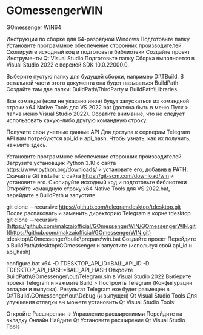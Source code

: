 # GOmessengerWIN
GOmessenger WIN64

Инструкции по сборке для 64-разрядной Windows
Подготовьте папку
Установите программное обеспечение сторонних производителей
Скопируйте исходный код и подготовьте библиотеки
Создайте проект
Инструменты Qt Visual Studio
Подготовьте папку
Сборка выполняется в Visual Studio 2022 с версией SDK 10.0.22000.0.

Выберите пустую папку для будущей сборки, например D:\TBuild. В остальной части этого документа она будет называться BuildPath. Создайте там две папки: BuildPath\ThirdParty и BuildPath\Libraries.

Все команды (если не указано иное) будут запускаться из командной строки x64 Native Tools для VS 2022.bat (должна быть в меню Пуск > папка меню Visual Studio 2022). Обратите внимание, что не следует использовать какую-либо другую командную строку.

Получите свои учетные данные API
Для доступа к серверам Telegram API вам потребуются api_id и api_hash. Чтобы узнать, как их получить, нажмите здесь.

Установите программное обеспечение сторонних производителей
Загрузите установщик Python 3.10 с сайта https://www.python.org/downloads/ и установите его, добавив в PATH.
Скачайте Git installer с сайта https://git-scm.com/download/win и установите его.
Скопируйте исходный код и подготовьте библиотеки
Откройте командную строку x64 Native Tools для VS 2022.bat, перейдите в BuildPath и запустите

git clone --recursive https://github.com/telegramdesktop/tdesktop.git
После распаковать и заменить директорию Telegram в корне tdesktop\
git clone --recursive [https://github.com/makzaiofficial/GOmessengerWIN/GOmessengerWIN.git](https://github.com/makzaiofficial/GOmessengerWIN.git)
tdesktop\GOmessenger\build\prepare\win.bat
Создайте проект
Перейдите в BuildPath\tdesktop\GOmessenger и запустите (используя свой api_id и api_hash)

configure.bat x64 -D TDESKTOP_API_ID=ВАШ_API_ID -D TDESKTOP_API_HASH=ВАШ_API_HASH
Откройте BuildPath\GOmessenger\out\Telegram.sln в Visual Studio 2022
Выберите проект Telegram и нажмите Build > Построить Telegram (Конфигурации отладки и выпуска).
Результат Telegram.exe будет размещен в D:\TBuild\GOmessenger\out\Debug (и выпущен)
Qt Visual Studio Tools
Для улучшения отладки вы можете установить Qt Visual Studio Tools:

Откройте Расширения -> Управление расширениями
Перейдите на вкладку Онлайн
Найдите Qt
Установите расширение Qt Visual Studio Tools

